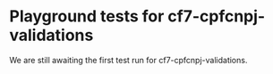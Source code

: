 # Playground tests for cf7-cpfcnpj-validations
We are still awaiting the first test run for cf7-cpfcnpj-validations.
